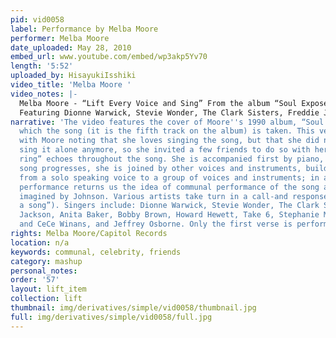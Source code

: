 ```yaml
---
pid: vid0058
label: Performance by Melba Moore
performer: Melba Moore
date_uploaded: May 28, 2010
embed_url: www.youtube.com/embed/wp3akp5Yv70
length: '5:52'
uploaded_by: HisayukiIsshiki
video_title: 'Melba Moore '
video_notes: |-
  Melba Moore - “Lift Every Voice and Sing” From the album “Soul Exposed” in 1990.
  Featuring Dionne Warwick, Stevie Wonder, The Clark Sisters, Freddie Jackson, Anita Baker, Bobby Brown, Howard Hewett, Take 6, Stephanie Mills, BeBe & CeCe Winans and Jeffrey Osborne. (order of singing)
narrative: 'The video features the cover of Moore''s 1990 album, “Soul Exposed,” from
  which the song (it is the fifth track on the album) is taken. This version begins
  with Moore noting that she loves singing the song, but that she did not want to
  sing it alone anymore, so she invited a few friends to do so with her. “Let freedom
  ring” echoes throughout the song. She is accompanied first by piano, but as the
  song progresses, she is joined by other voices and instruments, building the song
  from a solo speaking voice to a group of voices and instruments; in a sense, this
  performance returns us the idea of communal performance of the song as it was originally
  imagined by Johnson. Various artists take turn in a call-and response style (“Sing
  a song”). Singers include: Dionne Warwick, Stevie Wonder, The Clark Sisters, Freddie
  Jackson, Anita Baker, Bobby Brown, Howard Hewett, Take 6, Stephanie Mills, BeBe
  and CeCe Winans, and Jeffrey Osborne. Only the first verse is performed.'
rights: Melba Moore/Capitol Records
location: n/a
keywords: communal, celebrity, friends
category: mashup
personal_notes: 
order: '57'
layout: lift_item
collection: lift
thumbnail: img/derivatives/simple/vid0058/thumbnail.jpg
full: img/derivatives/simple/vid0058/full.jpg
---
```

